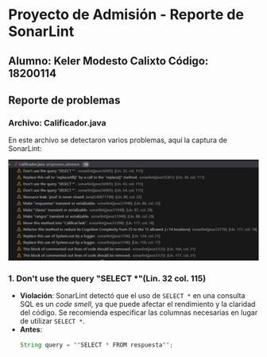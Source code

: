 # Proyecto de Admisión - Reporte de SonarLint
## Alumno: Keler Modesto Calixto Código: 18200114
## Reporte de problemas
### Archivo: Calificador.java

En este archivo se detectaron varios problemas, aquí la captura de SonarLint:

![Problemas en Calificador.java](capturas/calificador-problems.jpg)

### 1. Don't use the query "SELECT *"(Lin. 32 col. 115)

- **Violación**: SonarLint detectó que el uso de `SELECT *` en una consulta SQL es un *code smell*, ya que puede afectar el rendimiento y la claridad del código. Se recomienda especificar las columnas necesarias en lugar de utilizar `SELECT *`.
- **Antes**:
   ```java
   String query = ""SELECT * FROM respuesta"";

